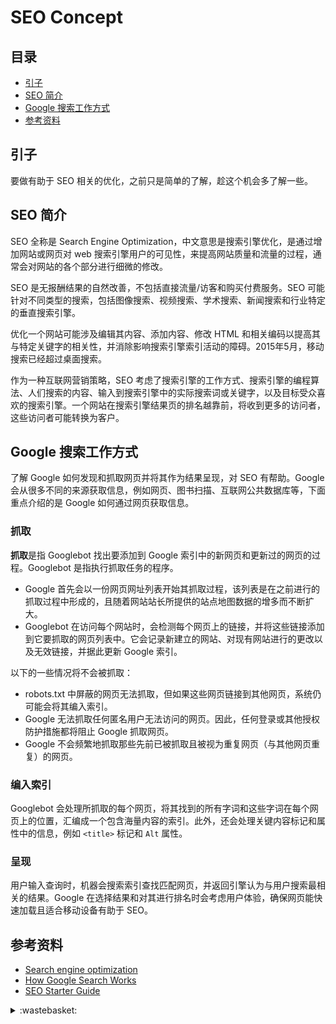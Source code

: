 # SEO Concept
## <a name="index"></a> 目录
- [引子](#start)
- [SEO 简介](#seo)
- [Google 搜索工作方式](#google-work)
- [参考资料](#reference)


## <a name="start"></a> 引子
要做有助于 SEO 相关的优化，之前只是简单的了解，趁这个机会多了解一些。

## <a name="seo"></a> SEO 简介
SEO 全称是 Search Engine Optimization，中文意思是搜索引擎优化，是通过增加网站或网页对 web 搜索引擎用户的可见性，来提高网站质量和流量的过程，通常会对网站的各个部分进行细微的修改。

SEO 是无报酬结果的自然改善，不包括直接流量/访客和购买付费服务。SEO 可能针对不同类型的搜索，包括图像搜索、视频搜索、学术搜索、新闻搜索和行业特定的垂直搜索引擎。

优化一个网站可能涉及编辑其内容、添加内容、修改 HTML 和相关编码以提高其与特定关键字的相关性，并消除影响搜索引擎索引活动的障碍。2015年5月，移动搜索已经超过桌面搜索。

作为一种互联网营销策略，SEO 考虑了搜索引擎的工作方式、搜索引擎的编程算法、人们搜索的内容、输入到搜索引擎中的实际搜索词或关键字，以及目标受众喜欢的搜索引擎。一个网站在搜索引擎结果页的排名越靠前，将收到更多的访问者，这些访问者可能转换为客户。

## <a name="google-work"></a> Google 搜索工作方式
了解 Google 如何发现和抓取网页并将其作为结果呈现，对 SEO 有帮助。Google 会从很多不同的来源获取信息，例如网页、图书扫描、互联网公共数据库等，下面重点介绍的是 Google 如何通过网页获取信息。
### 抓取
**抓取**是指 Googlebot 找出要添加到 Google 索引中的新网页和更新过的网页的过程。Googlebot 是指执行抓取任务的程序。

- Google 首先会以一份网页网址列表开始其抓取过程，该列表是在之前进行的抓取过程中形成的，且随着网站站长所提供的站点地图数据的增多而不断扩大。
- Googlebot 在访问每个网站时，会检测每个网页上的链接，并将这些链接添加到它要抓取的网页列表中。它会记录新建立的网站、对现有网站进行的更改以及无效链接，并据此更新 Google 索引。

以下的一些情况将不会被抓取：
- robots.txt 中屏蔽的网页无法抓取，但如果这些网页链接到其他网页，系统仍可能会将其编入索引。
- Google 无法抓取任何匿名用户无法访问的网页。因此，任何登录或其他授权防护措施都将阻止 Google 抓取网页。
- Google 不会频繁地抓取那些先前已被抓取且被视为重复网页（与其他网页重复）的网页。

### 编入索引
Googlebot 会处理所抓取的每个网页，将其找到的所有字词和这些字词在每个网页上的位置，汇编成一个包含海量内容的索引。此外，还会处理关键内容标记和属性中的信息，例如 `<title>` 标记和 `Alt` 属性。

### 呈现
用户输入查询时，机器会搜索索引查找匹配网页，并返回引擎认为与用户搜索最相关的结果。Google 在选择结果和对其进行排名时会考虑用户体验，确保网页能快速加载且适合移动设备有助于 SEO。


## <a name="reference"></a> 参考资料
- [Search engine optimization][url-wiki-seo]
- [How Google Search Works][url-docs-google-work]
- [SEO Starter Guide][url-docs-google-seo]


[url-base]:https://xxholic.github.io/segment


[url-wiki-seo]:https://en.wikipedia.org/wiki/Search_engine_optimization
[url-docs-google-work]:https://support.google.com/webmasters/answer/70897
[url-docs-google-seo]:https://support.google.com/webmasters/answer/7451184?hl=en


<details>
<summary>:wastebasket:</summary>

以下是一些无关紧要的内容。

记得在很久之前玩过什么是男人就上一百层之类的游戏，那个时候还是很简陋的画面，前段时间看游戏类解说的时候，发现了[《Catherine》][url-game]这款游戏，看了相关攻略视频后，感觉是个蛮有意思的游戏，有趣的点有：
- 故事背景是成人向，一个男的跟两个美女之间的故事。让人羡慕的很！
- 把推箱子、消消乐、向上爬很立体的结合起来，质量画面很不错。
- 每过一关在类似忏悔室里面会有一个问题，问题跟人性有关，回答后会显示玩过游戏人选择的占比。
- 官网有个页面很有意思，看着是一张图片显示，但你选择右键保存到本地，发现会是另外一张图片。

下面是一些海报，人物设计还是很漂亮的。

![53-waste-poster1][url-local-poster1]

![53-waste-poster2][url-local-poster2]


</details>


[url-game]: https://store.steampowered.com/app/893180/Catherine_Classic/
[url-local-poster1]:../images/53/poster1.jpg
[url-local-poster2]:../images/53/poster2.jpg